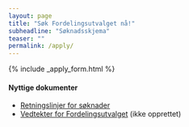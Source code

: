 ```yaml
---
layout: page
title: "Søk Fordelingsutvalget nå!"
subheadline: "Søknadsskjema"
teaser: ""
permalink: /apply/
---
```


{% include _apply_form.html %}

#### Nyttige  dokumenter
- [Retningslinjer for søknader](/retningslinjer/)
- [Vedtekter for Fordelingsutvalget](/vedtekter/) (ikke opprettet)

